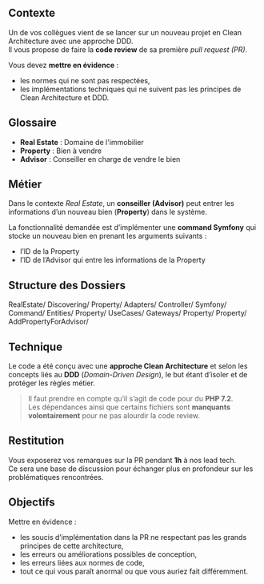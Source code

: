 ## Contexte

Un de vos collègues vient de se lancer sur un nouveau projet en Clean Architecture avec une approche DDD.  
Il vous propose de faire la **code review** de sa première *pull request (PR)*.  

Vous devez **mettre en évidence** :

- les normes qui ne sont pas respectées,
- les implémentations techniques qui ne suivent pas les principes de Clean Architecture et DDD.

## Glossaire

- **Real Estate** : Domaine de l'immobilier  
- **Property** : Bien à vendre  
- **Advisor** : Conseiller en charge de vendre le bien  

## Métier

Dans le contexte *Real Estate*, un **conseiller (Advisor)** peut entrer les informations d’un nouveau bien (**Property**) dans le système.

La fonctionnalité demandée est d’implémenter une **command Symfony** qui stocke un nouveau bien en prenant les arguments suivants :

- l’ID de la Property  
- l’ID de l’Advisor qui entre les informations de la Property  

## Structure des Dossiers

RealEstate/
  Discovering/
    Property/
      Adapters/
        Controller/
          Symfony/
            Command/
      Entities/
        Property/
      UseCases/
        Gateways/
          Property/
        Property/
          AddPropertyForAdvisor/

## Technique

Le code a été conçu avec une **approche Clean Architecture** et selon les concepts liés au **DDD** (*Domain-Driven Design*), le but étant d’isoler et de protéger les règles métier.

> Il faut prendre en compte qu’il s’agit de code pour du **PHP 7.2**.  
> Les dépendances ainsi que certains fichiers sont **manquants volontairement** pour ne pas alourdir la code review.

## Restitution

Vous exposerez vos remarques sur la PR pendant **1h** à nos lead tech.  
Ce sera une base de discussion pour échanger plus en profondeur sur les problématiques rencontrées.

## Objectifs

Mettre en évidence :

- les soucis d’implémentation dans la PR ne respectant pas les grands principes de cette architecture,
- les erreurs ou améliorations possibles de conception,
- les erreurs liées aux normes de code,
- tout ce qui vous paraît anormal ou que vous auriez fait différemment.